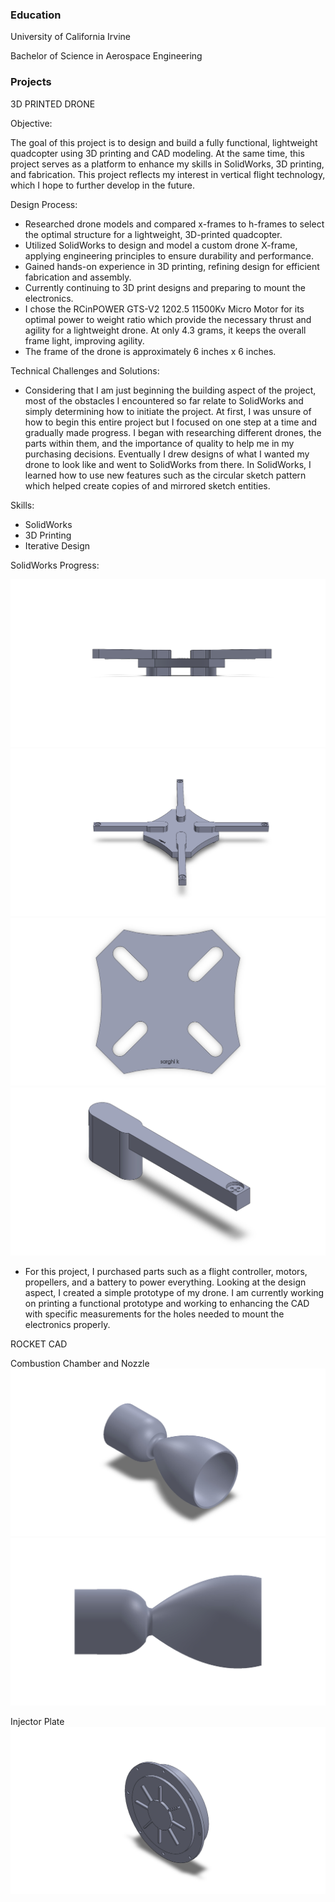 ### Education
University of California Irvine

Bachelor of Science in Aerospace Engineering



### Projects

3D PRINTED DRONE

Objective: 

The goal of this project is to design and build a fully functional, lightweight quadcopter using 3D printing and CAD modeling. At the same time, this project serves as a platform to enhance my skills in SolidWorks, 3D printing, and fabrication. This project reflects my interest in vertical flight technology, which I hope to further develop in the future.




Design Process:

- Researched drone models and compared x-frames to h-frames to select the optimal structure for a lightweight, 3D-printed quadcopter.
- Utilized SolidWorks to design and model a custom drone X-frame, applying engineering principles to ensure durability and performance.
- Gained hands-on experience in 3D printing, refining design for efficient fabrication and assembly.
- Currently continuing to 3D print designs and preparing to mount the electronics.
- I chose the RCinPOWER GTS-V2 1202.5 11500Kv Micro Motor for its optimal power to weight ratio which provide the necessary thrust and agility for a lightweight drone. At only 4.3 grams, it keeps the overall frame light, improving agility.
- The frame of the drone is approximately 6 inches x 6 inches.


Technical Challenges and Solutions:
- Considering that I am just beginning the building aspect of the project, most of the obstacles I encountered so far relate to SolidWorks and simply determining how to initiate the project. At first, I was unsure of how to begin this entire project but I focused on one step at a time and gradually made progress. I began with researching different drones, the parts within them, and the importance of quality to help me in my purchasing decisions. Eventually I drew designs of what I wanted my drone to look like and went to SolidWorks from there. In SolidWorks, I learned how to use new features such as the circular sketch pattern which helped create copies of and mirrored sketch entities.


Skills:
- SolidWorks
- 3D Printing
- Iterative Design


SolidWorks Progress:

![Solidworks Model](DRONEASSEM.JPG)
![Solidworks Model](DRONEASSEM.SLDASM3.JPG)
![Solidworks Model](DRONEBASE.JPG)
![Solidworks Model](droneleg.JPG)

- For this project, I purchased parts such as a flight controller, motors, propellers, and a battery to power everything. Looking at the design aspect, I created a simple prototype of my drone. I am currently working on printing a functional prototype and working to enhancing the CAD with specific measurements for the holes needed to mount the electronics properly. 




ROCKET CAD


Combustion Chamber and Nozzle
![Solidworks Model](nozzlecombustionside.JPG)
![Solidworks Model](nozzlecombustion.JPG)



Injector Plate
![Solidworks Model](injectorplate.JPG)
